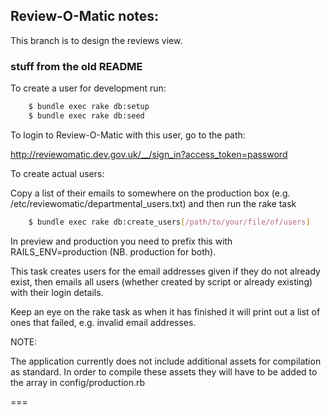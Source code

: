 ## Review-O-Matic notes:

This branch is to design the reviews view.

### stuff from the old README

To create a user for development run: 

```sh
	$ bundle exec rake db:setup
	$ bundle exec rake db:seed
```

To login to Review-O-Matic with this user, go to the path:

http://reviewomatic.dev.gov.uk/__/sign_in?access_token=password

To create actual users:

Copy a list of their emails to somewhere on the production box (e.g. /etc/reviewomatic/departmental_users.txt) and then run the rake task

```sh
	$ bundle exec rake db:create_users[/path/to/your/file/of/users]
```

In preview and production you need to prefix this with RAILS_ENV=production (NB. production for both).

This task creates users for the email addresses given if they do not already exist, then emails all users (whether created by script or already existing) with their login details.

Keep an eye on the rake task as when it has finished it will print out a list of ones that failed, e.g. invalid email addresses.

NOTE:

The application currently does not include additional assets for compilation as standard. In order to compile these assets they will have to be added to the array in config/production.rb

===


